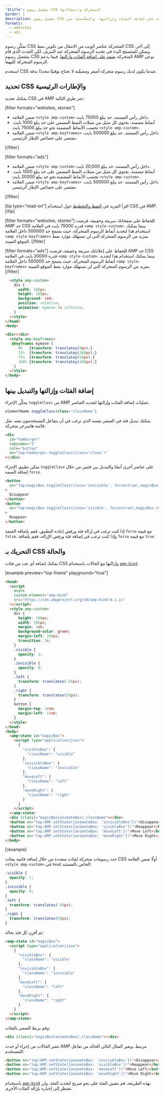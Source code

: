 ```yaml
---
'$title': تشغيل رسوم CSS المتحركة وانتقالاتها
$order: 1
description: تشغيل رسوم CSS المتحركة في الصفحات التي تعتمد على إضافة الفئات وإزالتها، والمكتملة عبر JavaScript. ويمكنك تحقيق السلوك نفسه في صفحات AMP من خلال استخدام إجراء toggleClass ...
formats:
  - websites
  - ads
---
```


تمكِّن رسوم CSS المتحركة عناصر الويب من الانتقال من تكوين نمط CSS إلى آخر. ويمكن للمتصفح البدء في تحديد الرسوم المتحركة عند التنزيل، لكن الحدث الذي قام بتشغيل رسوم CSS المتحركة [يعتمد على إضافة الفئات وإزالتها](https://developer.mozilla.org/en-US/docs/Web/CSS/CSS_Animations/Using_CSS_animations). فيما يدعم AMP نوعي الرسوم المتحركة كليهما.

استخدم CSS عندما يكون لديك رسوم متحركة أصغر ومضمَّنة لا تحتاج توقيتًا محددًا بدقة.

## تحديد CSS والإطارات الرئيسية

يمكنك تحديد CSS في AMP عبر طرق التالية:

[filter formats="websites, stories"]

- ضمن العلامة `<style amp-custom>` داخل رأس المستند. حد يبلغ 75000 بايت.
- أنماط مضمنة، يحتوي كل مثيل من مثيلات النمط المضمن على حد يبلغ 1000 بايت. تحسب الأنماط المضمنة نحو حد يبلغ 75000 بايت `<style amp-custom>`.
- ضمن العلامة `<style amp-keyframes>` داخل رأس المستند. حد يبلغ 500000 بايت. مقتصر على خصائص الإطار الرئيسي.

[/filter]

[filter formats="ads"]

- ضمن العلامة `<style amp-custom>` داخل رأس المستند. حد يبلغ 20,000 بايت.
- أنماط مضمنة، يحتوي كل مثيل من مثيلات النمط المضمن على حد يبلغ 1000 بايت. تحسب الأنماط المضمنة نحو حد يبلغ 20000 بايت `<style amp-custom>`.
- ضمن العلامة `<style amp-keyframes>` داخل رأس المستند. حد يبلغ 500000 بايت. مقتصر على خصائص الإطار الرئيسي.

[/filter]

[tip type="read-on"] اقرأ المزيد في [النمط والتخطيط](../style_and_layout/index.md) حول استخدام CSS في AMP. [/tip]

[filter formats="websites, stories"] للحفاظ على صفحاتك سريعة وخفيفة، فرضت AMP حد CSS قدره 75000 بايت في العلامة `<amp style-custom>`. بينما يمكنك استخدام هذا لتحديد أنماط الرسوم المتحركة، حيث يسمح حد 500000 داخل العلامة `<amp style-keyframes>` بمزيد من الرسوم المتحركة التي لن تستهلك موارد نمط الموقع الثمينة. [/filter]

[filter formats="ads"] للحفاظ على إعلاناتك سريعة وخفيفة، فرضت AMP حد CSS قدره 20000 بايت في العلامة `<amp style-custom>`. بينما يمكنك استخدام هذا لتحديد أنماط الرسوم المتحركة، حيث يسمح حد 500000 داخل العلامة `<amp style-keyframes>` بمزيد من الرسوم المتحركة التي لن تستهلك موارد نمط الموقع الثمينة. [/filter]

```html
  <style amp-custom>
    div {
      width: 100px;
      height: 100px;
      background: red;
      position: relative;
      animation: mymove 5s infinite;
    }
  </style>
</head>
<body>

<div></div>
  <style amp-keyframes>
   @keyframes mymove {
      0%   {transform: translatey(0px);}
      25%  {transform: translatey(200px);}
      75%  {transform: translatey(50px);}
      100% {transform: translatey(100px);}
    }
  </style>
</body>
```

## إضافة الفئات وإزالتها والتبديل بينها

يمكِّن الإجراء `toggleClass` من AMP عمليات إضافة الفئات وإزالتها لتحديد العناصر.

```js
elementName.toggleClass(class="className")
```

يمكنك تبديل فئة في العنصر نفسه الذي ترغب في أن يتفاعل المستخدمون معه، مثل قائمة هامبرجر متحركة.

```html
<div
  id="hamburger"
  tabindex="1"
  role="button"
  on="tap:hamburger.toggleClass(class='close')"
></div>
```

يمكن تطبيق الإجراء `toggleClass` على عناصر أخرى أيضًا والتبديل بين فئتين من خلال إضافة السمة `force`.

```html
<button
  on="tap:magicBox.toggleClass(class='invisible', force=true),magicBox.toggleClass(class='visible', force=false)"
>
  Disappear
</button>
<button
  on="tap:magicBox.toggleClass(class='visible', force=true),magicBox.toggleClass(class='invisible', force=false)"
>
  Reappear
</button>
```

إذا كنت ترغب في إزالة فئة ورفض إعادة التطبيق، فقم بإضافة السمة `force` مع قيمة `false`. وإذا كنت ترغب في إضافة فئة ورفض الإزالة، فقم بإضافة `force` مع قيمة `true`.

## التحريك بـ CSS والحالة

يمكنك إضافة أي عدد من فئات CSS وإزالتها مع الحالات باستخدام [`amp-bind`](../../../../documentation/components/reference/amp-bind.md).

[example preview="top-frame" playground="true"]

```html
<head>
  <script
    async
    custom-element="amp-bind"
    src="https://cdn.ampproject.org/v0/amp-bind-0.1.js"
  ></script>
  <style amp-custom>
    div {
      height: 100px;
      width: 100px;
      margin: 1em;
      background-color: green;
      margin-left: 100px;
      transition: 2s;
    }
    .visible {
      opacity: 1;
    }
    .invisible {
      opacity: 0;
    }
    .left {
      transform: translatex(-50px);
    }
    .right {
      transform: translatex(50px);
    }
    button {
      margin-top: 1rem;
      margin-left: 1rem;
    }
  </style>
</head>
<body>
  <amp-state id="magicBox">
    <script type="application/json">
      {
        "visibleBox": {
          "className": "visible"
        },
        "invisibleBox": {
          "className": "invisible"
        },
        "moveLeft": {
          "className": "left"
        },
        "moveRight": {
          "className": "right"
        }
      }
    </script>
  </amp-state>
  <div [class]="magicBox[animateBox].className"></div>
  <button on="tap:AMP.setState({animateBox: 'invisibleBox'})">Disappear</button>
  <button on="tap:AMP.setState({animateBox: 'visibleBox'})">Reappear</button>
  <button on="tap:AMP.setState({animateBox: 'moveLeft'})">Move Left</button>
  <button on="tap:AMP.setState({animateBox: 'moveRight'})">Move Right</button>
</body>
```

[/example]

حدد رسومات متحركة لفئات متعددة من خلال إضافة قائمة بفئات CSS أولًا ضمن العلامة `<style amp-custom>` في `head` الخاص بالمستند:

```css
.visible {
  opacity: 1;
}
.invisible {
  opacity: 0;
}
.left {
  transform: translatex(-50px);
}
.right {
  transform: translatex(50px);
}
```

ثم أقرِن كل فئة بحالة:

```html
<amp-state id="magicBox">
  <script type="application/json">
    {
      "visibleBox": {
        "className": "visible"
      },
      "invisibleBox": {
        "className": "invisible"
      },
      "moveLeft": {
        "className": "left"
      },
      "moveRight": {
        "className": "right"
      }
    }
  </script>
</amp-state>
```

وقم بربط العنصر بالفئات:

```html
<div [class]="magicBox[animateBox].className"></div>
```

تتغير الحالات من إجراء أو حدث AMP مرتبط. ويغير المثال التالي الحالة من تفاعل المستخدم:

```html
<button on="tap:AMP.setState({animateBox: 'invisibleBox'})">Disappear</button>
<button on="tap:AMP.setState({animateBox: 'visibleBox'})">Reappear</button>
<button on="tap:AMP.setState({animateBox: 'moveLeft'})">Move Left</button>
<button on="tap:AMP.setState({animateBox: 'moveRight'})">Move Right</button>
```

باستخدام [`amp-bind`](../../../../documentation/components/reference/amp-bind.md) بهذه الطريقة، قم بتعيين الفئة على نحو صريح لتحديد الفئة، ولن تضطر إلى إخباره بإزالة الفئات الأخرى.
